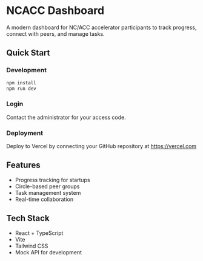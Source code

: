 # NCACC Dashboard

A modern dashboard for NC/ACC accelerator participants to track progress, connect with peers, and manage tasks.

## Quick Start

### Development
```bash
npm install
npm run dev
```

### Login
Contact the administrator for your access code.

### Deployment
Deploy to Vercel by connecting your GitHub repository at https://vercel.com

## Features
- Progress tracking for startups
- Circle-based peer groups
- Task management system
- Real-time collaboration

## Tech Stack
- React + TypeScript
- Vite
- Tailwind CSS
- Mock API for development
